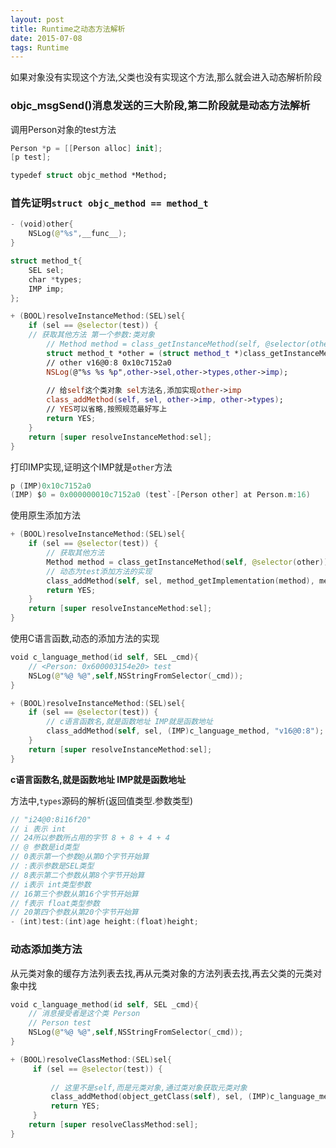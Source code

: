 ```yaml
---
layout: post
title: Runtime之动态方法解析
date: 2015-07-08
tags: Runtime
---
```


如果对象没有实现这个方法,父类也没有实现这个方法,那么就会进入动态解析阶段
### objc_msgSend()消息发送的三大阶段,第二阶段就是动态方法解析

调用Person对象的test方法
```swift
Person *p = [[Person alloc] init];
[p test];
```


```swift
typedef struct objc_method *Method;
```
### 首先证明`struct objc_method == method_t`
```swift
- (void)other{
    NSLog(@"%s",__func__);
}

struct method_t{
    SEL sel;
    char *types;
    IMP imp;
};

+ (BOOL)resolveInstanceMethod:(SEL)sel{
    if (sel == @selector(test)) {
    // 获取其他方法 第一个参数:类对象
        // Method method = class_getInstanceMethod(self, @selector(other));
        struct method_t *other = (struct method_t *)class_getInstanceMethod(self, @selector(other));
        // other v16@0:8 0x10c7152a0
        NSLog(@"%s %s %p",other->sel,other->types,other->imp);
        
        // 给self这个类对象 sel方法名,添加实现other->imp
        class_addMethod(self, sel, other->imp, other->types);
        // YES可以省略,按照规范最好写上
        return YES;
    }
    return [super resolveInstanceMethod:sel];
}
```
打印IMP实现,证明这个IMP就是`other`方法
```swift
p (IMP)0x10c7152a0
(IMP) $0 = 0x000000010c7152a0 (test`-[Person other] at Person.m:16)
```

使用原生添加方法
```swift
+ (BOOL)resolveInstanceMethod:(SEL)sel{
    if (sel == @selector(test)) {
        // 获取其他方法
        Method method = class_getInstanceMethod(self, @selector(other));
        // 动态为test添加方法的实现
        class_addMethod(self, sel, method_getImplementation(method), method_getTypeEncoding(method));
        return YES;
    }
    return [super resolveInstanceMethod:sel];
}
```

使用C语言函数,动态的添加方法的实现
```swift
void c_language_method(id self, SEL _cmd){
    // <Person: 0x600003154e20> test
    NSLog(@"%@ %@",self,NSStringFromSelector(_cmd));
}

+ (BOOL)resolveInstanceMethod:(SEL)sel{
    if (sel == @selector(test)) {
        // c语言函数名,就是函数地址 IMP就是函数地址
        class_addMethod(self, sel, (IMP)c_language_method, "v16@0:8");
    }
    return [super resolveInstanceMethod:sel];
}
```
**c语言函数名,就是函数地址 IMP就是函数地址**


方法中,`types`源码的解析(返回值类型.参数类型)
```swift
// "i24@0:8i16f20"
// i 表示 int
// 24所以参数所占用的字节 8 + 8 + 4 + 4
// @ 参数是id类型
// 0表示第一个参数@从第0个字节开始算
// :表示参数是SEL类型
// 8表示第二个参数从第8个字节开始算
// i表示 int类型参数
// 16第三个参数从第16个字节开始算
// f表示 float类型参数
// 20第四个参数从第20个字节开始算
- (int)test:(int)age height:(float)height;
```

### 动态添加类方法

从元类对象的缓存方法列表去找,再从元类对象的方法列表去找,再去父类的元类对象中找
```swift
void c_language_method(id self, SEL _cmd){
    // 消息接受者是这个类 Person
    // Person test
    NSLog(@"%@ %@",self,NSStringFromSelector(_cmd));
}

+ (BOOL)resolveClassMethod:(SEL)sel{
     if (sel == @selector(test)) {
     
         // 这里不是self,而是元类对象,通过类对象获取元类对象
         class_addMethod(object_getClass(self), sel, (IMP)c_language_method, "v16@0:8");
         return YES;
     }
    return [super resolveClassMethod:sel];
}
```
